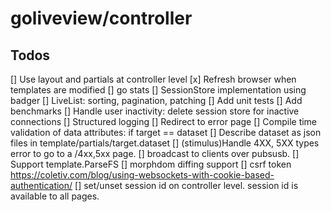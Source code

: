 # goliveview/controller

## Todos

[] Use layout and partials at controller level
[x] Refresh browser when templates are modified
[] go stats
[] SessionStore implementation using badger
[] LiveList: sorting, pagination, patching
[] Add unit tests
[] Add benchmarks
[] Handle user inactivity: delete session store for inactive connections
[] Structured logging
[] Redirect to error page 
[] Compile time validation of data attributes: if target == dataset
[] Describe dataset as json files in template/partials/target.dataset
[] (stimulus)Handle 4XX, 5XX types error to go to a /4xx,5xx page.
[] broadcast to clients over pubsusb.
[] Support template.ParseFS
[] morphdom diffing support
[] csrf token https://coletiv.com/blog/using-websockets-with-cookie-based-authentication/
[] set/unset session id on controller level. session id is available to all pages.